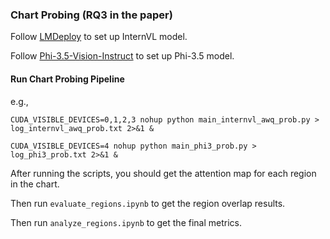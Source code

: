 ### Chart Probing (RQ3 in the paper)

Follow [LMDeploy](https://github.com/InternLM/lmdeploy) to set up InternVL model.

Follow [Phi-3.5-Vision-Instruct](https://huggingface.co/microsoft/Phi-3.5-vision-instruct) to set up Phi-3.5 model.

#### Run Chart Probing Pipeline
e.g.,
```
CUDA_VISIBLE_DEVICES=0,1,2,3 nohup python main_internvl_awq_prob.py > log_internvl_awq_prob.txt 2>&1 &

CUDA_VISIBLE_DEVICES=4 nohup python main_phi3_prob.py > log_phi3_prob.txt 2>&1 &
```

After running the scripts, you should get the attention map for each region in the chart.

Then run `evaluate_regions.ipynb` to get the region overlap results.

Then run `analyze_regions.ipynb` to get the final metrics.

